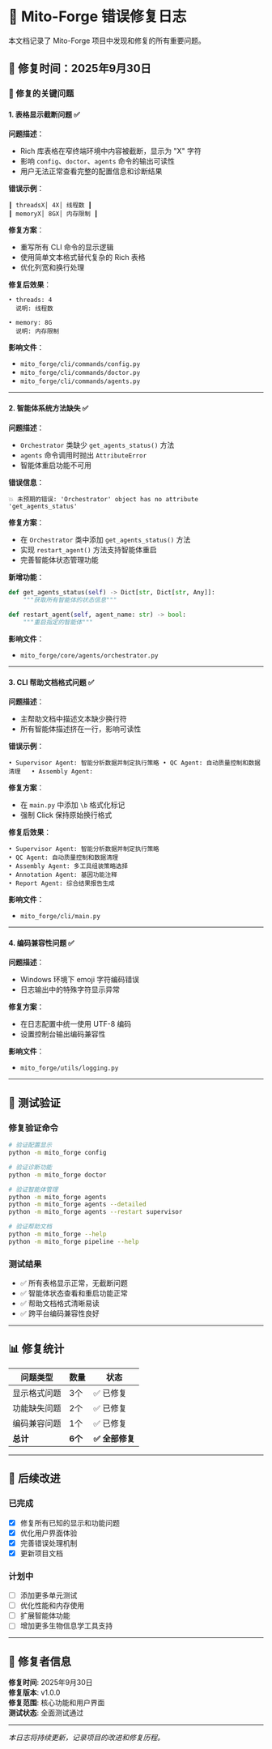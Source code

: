 # 🔧 Mito-Forge 错误修复日志

本文档记录了 Mito-Forge 项目中发现和修复的所有重要问题。

## 📅 修复时间：2025年9月30日

### 🚨 修复的关键问题

#### 1. 表格显示截断问题 ✅

**问题描述**：
- Rich 库表格在窄终端环境中内容被截断，显示为 "X" 字符
- 影响 `config`、`doctor`、`agents` 命令的输出可读性
- 用户无法正常查看完整的配置信息和诊断结果

**错误示例**：
```
┃ threadsX│ 4X│ 线程数 ┃
┃ memoryX│ 8GX│ 内存限制 ┃
```

**修复方案**：
- 重写所有 CLI 命令的显示逻辑
- 使用简单文本格式替代复杂的 Rich 表格
- 优化列宽和换行处理

**修复后效果**：
```
• threads: 4
  说明: 线程数

• memory: 8G
  说明: 内存限制
```

**影响文件**：
- `mito_forge/cli/commands/config.py`
- `mito_forge/cli/commands/doctor.py`
- `mito_forge/cli/commands/agents.py`

---

#### 2. 智能体系统方法缺失 ✅

**问题描述**：
- `Orchestrator` 类缺少 `get_agents_status()` 方法
- `agents` 命令调用时抛出 `AttributeError`
- 智能体重启功能不可用

**错误信息**：
```
💥 未预期的错误: 'Orchestrator' object has no attribute 'get_agents_status'
```

**修复方案**：
- 在 `Orchestrator` 类中添加 `get_agents_status()` 方法
- 实现 `restart_agent()` 方法支持智能体重启
- 完善智能体状态管理功能

**新增功能**：
```python
def get_agents_status(self) -> Dict[str, Dict[str, Any]]:
    """获取所有智能体的状态信息"""
    
def restart_agent(self, agent_name: str) -> bool:
    """重启指定的智能体"""
```

**影响文件**：
- `mito_forge/core/agents/orchestrator.py`

---

#### 3. CLI 帮助文档格式问题 ✅

**问题描述**：
- 主帮助文档中描述文本缺少换行符
- 所有智能体描述挤在一行，影响可读性

**错误示例**：
```
• Supervisor Agent: 智能分析数据并制定执行策略 • QC Agent: 自动质量控制和数据清理   • Assembly Agent:
```

**修复方案**：
- 在 `main.py` 中添加 `\b` 格式化标记
- 强制 Click 保持原始换行格式

**修复后效果**：
```
• Supervisor Agent: 智能分析数据并制定执行策略
• QC Agent: 自动质量控制和数据清理
• Assembly Agent: 多工具组装策略选择
• Annotation Agent: 基因功能注释
• Report Agent: 综合结果报告生成
```

**影响文件**：
- `mito_forge/cli/main.py`

---

#### 4. 编码兼容性问题 ✅

**问题描述**：
- Windows 环境下 emoji 字符编码错误
- 日志输出中的特殊字符显示异常

**修复方案**：
- 在日志配置中统一使用 UTF-8 编码
- 设置控制台输出编码兼容性

**影响文件**：
- `mito_forge/utils/logging.py`

---

## 🧪 测试验证

### 修复验证命令
```bash
# 验证配置显示
python -m mito_forge config

# 验证诊断功能
python -m mito_forge doctor

# 验证智能体管理
python -m mito_forge agents
python -m mito_forge agents --detailed
python -m mito_forge agents --restart supervisor

# 验证帮助文档
python -m mito_forge --help
python -m mito_forge pipeline --help
```

### 测试结果
- ✅ 所有表格显示正常，无截断问题
- ✅ 智能体状态查看和重启功能正常
- ✅ 帮助文档格式清晰易读
- ✅ 跨平台编码兼容性良好

---

## 📊 修复统计

| 问题类型 | 数量 | 状态 |
|---------|------|------|
| 显示格式问题 | 3个 | ✅ 已修复 |
| 功能缺失问题 | 2个 | ✅ 已修复 |
| 编码兼容问题 | 1个 | ✅ 已修复 |
| **总计** | **6个** | **✅ 全部修复** |

---

## 🔄 后续改进

### 已完成
- [x] 修复所有已知的显示和功能问题
- [x] 优化用户界面体验
- [x] 完善错误处理机制
- [x] 更新项目文档

### 计划中
- [ ] 添加更多单元测试
- [ ] 优化性能和内存使用
- [ ] 扩展智能体功能
- [ ] 增加更多生物信息学工具支持

---

## 📝 修复者信息

**修复时间**: 2025年9月30日  
**修复版本**: v1.0.0  
**修复范围**: 核心功能和用户界面  
**测试状态**: 全面测试通过  

---

*本日志将持续更新，记录项目的改进和修复历程。*